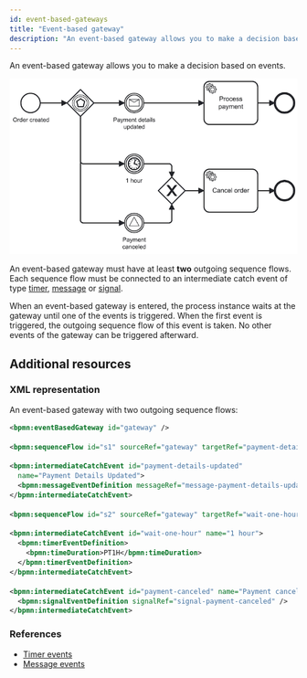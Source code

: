 ```yaml
---
id: event-based-gateways
title: "Event-based gateway"
description: "An event-based gateway allows you to make a decision based on events."
---
```


An event-based gateway allows you to make a decision based on events.

![process](assets/event-based-gateway.png)

An event-based gateway must have at least **two** outgoing sequence flows. Each sequence flow must be connected to
an intermediate catch event of type [timer](../timer-events/timer-events.md),
[message](../message-events/message-events.md) or [signal](../signal-events/signal-events.md).

When an event-based gateway is entered, the process instance waits at the gateway until one of the events is triggered. When the first event is triggered, the outgoing sequence flow of this event is taken. No other events of the gateway can be triggered afterward.

## Additional resources

### XML representation

An event-based gateway with two outgoing sequence flows:

```xml
<bpmn:eventBasedGateway id="gateway" />

<bpmn:sequenceFlow id="s1" sourceRef="gateway" targetRef="payment-details-updated" />

<bpmn:intermediateCatchEvent id="payment-details-updated"
  name="Payment Details Updated">
  <bpmn:messageEventDefinition messageRef="message-payment-details-updated" />
</bpmn:intermediateCatchEvent>

<bpmn:sequenceFlow id="s2" sourceRef="gateway" targetRef="wait-one-hour" />

<bpmn:intermediateCatchEvent id="wait-one-hour" name="1 hour">
  <bpmn:timerEventDefinition>
    <bpmn:timeDuration>PT1H</bpmn:timeDuration>
  </bpmn:timerEventDefinition>
</bpmn:intermediateCatchEvent>

<bpmn:intermediateCatchEvent id="payment-canceled" name="Payment canceled">
  <bpmn:signalEventDefinition signalRef="signal-payment-canceled" />
</bpmn:intermediateCatchEvent>
```

### References

- [Timer events](../timer-events/timer-events.md)
- [Message events](../message-events/message-events.md)
